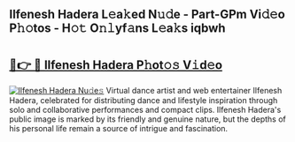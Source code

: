 ## Ilfenesh Hadera L𝚎a𝚔ed N𝚞𝚍e - Part-GPm Vi𝚍𝚎o P𝚑𝚘tos - H𝚘𝚝 O𝚗𝚕yf𝚊ns L𝚎a𝚔s iqbwh

# <h2><a href="http://kfbpfb.oniu.top/?m=Ilfenesh+Hadera">🔗👉 🔴 Ilfenesh Hadera P𝚑ot𝚘𝚜 V𝚒d𝚎o</a></h2>

[![Ilfenesh Hadera Nu𝚍e𝚜](https://i.imgur.com/0qMVB7G.gif)](http://kfbpfb.oniu.top/?m=Ilfenesh+Hadera)
Virtual dance artist and web entertainer Ilfenesh Hadera, celebrated for distributing dance and lifestyle inspiration through solo and collaborative performances and compact clips. Ilfenesh Hadera's public image is marked by its friendly and genuine nature, but the depths of his personal life remain a source of intrigue and fascination.  
